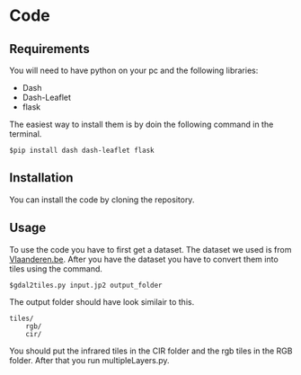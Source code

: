 # Code

## Requirements

You will need to have python on your pc and the following libraries:
- Dash 
- Dash-Leaflet 
- flask

The easiest way to install them is by doin the following command in the terminal.
```
$pip install dash dash-leaflet flask
```

## Installation

You can install the code by cloning the repository.

## Usage

To use the code you have to first get a dataset. The dataset we used is from [Vlaanderen.be](https://download.vlaanderen.be/product/9531). After you have the dataset you have to convert them into tiles using the command.

```
$gdal2tiles.py input.jp2 output_folder
```

The output folder should have look similair to this.

```
tiles/
    rgb/
    cir/
```

You should put the infrared tiles in the CIR folder and the rgb tiles in the RGB folder.
After that you run multipleLayers.py.
